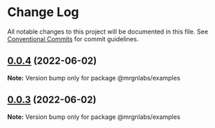 # Change Log

All notable changes to this project will be documented in this file.
See [Conventional Commits](https://conventionalcommits.org) for commit guidelines.

## [0.0.4](https://github.com/mrgnlabs/marginfi-sdk/compare/@mrgnlabs/examples@0.0.3...@mrgnlabs/examples@0.0.4) (2022-06-02)

**Note:** Version bump only for package @mrgnlabs/examples





## [0.0.3](https://github.com/mrgnlabs/marginfi-sdk/compare/@mrgnlabs/examples@0.0.2...@mrgnlabs/examples@0.0.3) (2022-06-02)

**Note:** Version bump only for package @mrgnlabs/examples
